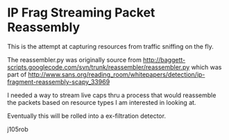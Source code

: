 IP Frag Streaming Packet Reassembly
===================================

This is the attempt at capturing resources from traffic sniffing on the fly.

The reassembler.py was originally source from http://baggett-scripts.googlecode.com/svn/trunk/reassembler/reassembler.py
which was part of http://www.sans.org/reading_room/whitepapers/detection/ip-fragment-reassembly-scapy_33969

I needed a way to stream live caps thru a process that would reassemble the packets based on resource types I am interested
in looking at.

Eventually this will be rolled into a ex-filtration detector.

j105rob